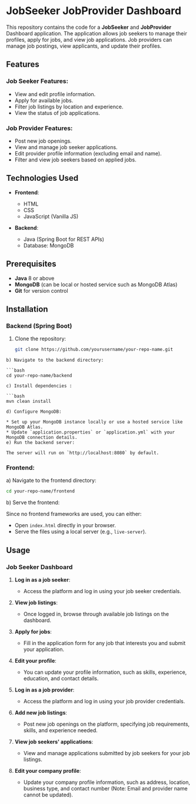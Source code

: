 # JobSeeker JobProvider Dashboard

This repository contains the code for a **JobSeeker** and **JobProvider** Dashboard application. The application allows job seekers to manage their profiles, apply for jobs, and view job applications. Job providers can manage job postings, view applicants, and update their profiles.

## Features

### Job Seeker Features:
- View and edit profile information.
- Apply for available jobs.
- Filter job listings by location and experience.
- View the status of job applications.

### Job Provider Features:
- Post new job openings.
- View and manage job seeker applications.
- Edit provider profile information (excluding email and name).
- Filter and view job seekers based on applied jobs.

## Technologies Used

- **Frontend**:
  - HTML
  - CSS
  - JavaScript (Vanilla JS)

- **Backend**:
  - Java (Spring Boot for REST APIs)
  - Database: MongoDB

## Prerequisites

- **Java** 8 or above
- **MongoDB** (can be local or hosted service such as MongoDB Atlas)
- **Git** for version control

## Installation

### Backend (Spring Boot)

1. Clone the repository:
   ```bash
   git clone https://github.com/yourusername/your-repo-name.git

  ```
b) Navigate to the backend directory:

  ```bash
  cd your-repo-name/backend
  
c) Install dependencies :

  ```bash
  mvn clean install
  
d) Configure MongoDB:

  * Set up your MongoDB instance locally or use a hosted service like MongoDB Atlas.
  * Update `application.properties` or `application.yml` with your MongoDB connection details.
e) Run the backend server:

  The server will run on `http://localhost:8080` by default.
  ```
### Frontend:

a) Navigate to the frontend directory:

  ```bash
  cd your-repo-name/frontend
  ```
b) Serve the frontend:

  Since no frontend frameworks are used, you can either:

  * Open `index.html` directly in your browser.
  * Serve the files using a local server (e.g., `live-server`).

## Usage

### Job Seeker Dashboard

1. **Log in as a job seeker**: 
   - Access the platform and log in using your job seeker credentials.

2. **View job listings**: 
   - Once logged in, browse through available job listings on the dashboard.

3. **Apply for jobs**: 
   - Fill in the application form for any job that interests you and submit your application.

4. **Edit your profile**: 
   - You can update your profile information, such as skills, experience, education, and contact details.

1. **Log in as a job provider**: 
   - Access the platform and log in using your job provider credentials.

2. **Add new job listings**: 
   - Post new job openings on the platform, specifying job requirements, skills, and experience needed.

3. **View job seekers' applications**: 
   - View and manage applications submitted by job seekers for your job listings.

4. **Edit your company profile**: 
   - Update your company profile information, such as address, location, business type, and contact number (Note: Email and provider name cannot be updated).


